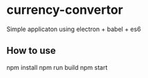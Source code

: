 # currency-convertor
Simple applicaton using electron + babel + es6

## How to use

npm install
npm run build
npm start
